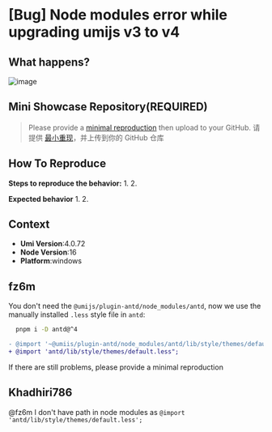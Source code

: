 # [Bug] Node modules error while upgrading umijs v3 to v4

<!--
感谢您向我们反馈问题，为了高效的解决问题，我们期望你能提供以下信息：
-->

## What happens?

![image](https://github.com/umijs/umi/assets/60467237/64dbfb91-cbb5-4d54-bd0d-33c1ee2bc6f5)

<!-- A clear and concise description of what the bug is. -->
<!-- 清晰的描述下遇到的问题。-->

## Mini Showcase Repository(REQUIRED)

> Please provide a [minimal reproduction](https://stackoverflow.com/help/minimal-reproducible-example) then upload to your GitHub. 请提供 [最小重现](https://stackoverflow.com/help/minimal-reproducible-example)，并上传到你的 GitHub 仓库

<!-- 为节约大家的时间，无复现步骤的 ISSUE 会被关闭，提供之后再 REOPEN -->
<!-- YOUR_REPOSITORY_URL on github or stackbliz -->

## How To Reproduce

**Steps to reproduce the behavior:** 1. 2.

**Expected behavior** 1. 2.

<!-- 请提供复现链接/步骤，错误日志以及相关配置 -->

## Context

- **Umi Version**:4.0.72
- **Node Version**:16
- **Platform**:windows

## fz6m

You don't need the `@umijs/plugin-antd/node_modules/antd`, now we use the manually installed `.less` style file in `antd`:

```bash
  pnpm i -D antd@^4
```

```diff
- @import '~@umiis/plugin-antd/node_modules/antd/lib/style/themes/default.less";
+ @import 'antd/lib/style/themes/default.less";
```

If there are still problems, please provide a minimal reproduction

## Khadhiri786

@fz6m I don't have path in node modules as `@import 'antd/lib/style/themes/default.less';`

